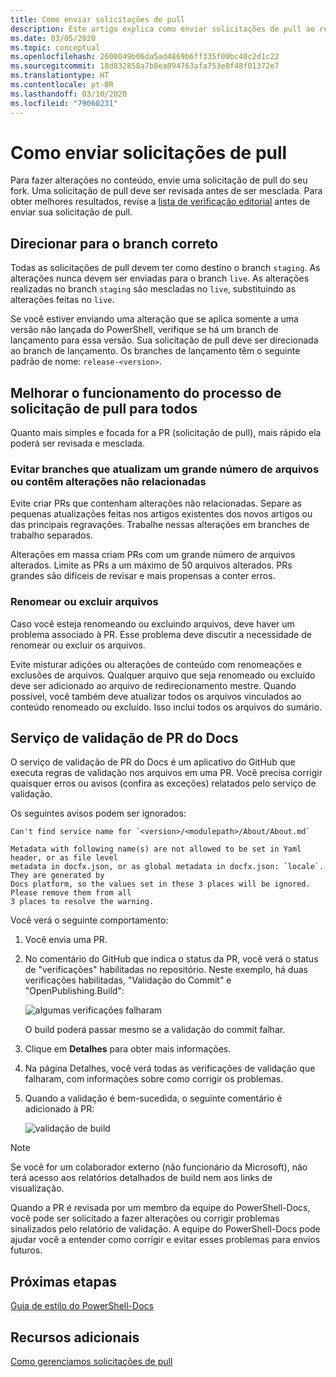 ```yaml
---
title: Como enviar solicitações de pull
description: Este artigo explica como enviar solicitações de pull ao repositório do PowerShell-Docs.
ms.date: 03/05/2020
ms.topic: conceptual
ms.openlocfilehash: 2600049b06da5ad4869b6ff335f00bc40c2d1c22
ms.sourcegitcommit: 18d832858a7b8ea094763afa753e0f48f01372e7
ms.translationtype: HT
ms.contentlocale: pt-BR
ms.lasthandoff: 03/10/2020
ms.locfileid: "79060231"
---
```

# <a name="how-to-submit-pull-requests"></a>Como enviar solicitações de pull

Para fazer alterações no conteúdo, envie uma solicitação de pull do seu fork. Uma solicitação de pull deve ser revisada antes de ser mesclada. Para obter melhores resultados, revise a [lista de verificação editorial](editorial-checklist.md) antes de enviar sua solicitação de pull.

## <a name="target-the-correct-branch"></a>Direcionar para o branch correto

Todas as solicitações de pull devem ter como destino o branch `staging`. As alterações nunca devem ser enviadas para o branch `live`. As alterações realizadas no branch `staging` são mescladas no `live`, substituindo as alterações feitas no `live`.

Se você estiver enviando uma alteração que se aplica somente a uma versão não lançada do PowerShell, verifique se há um branch de lançamento para essa versão. Sua solicitação de pull deve ser direcionada ao branch de lançamento. Os branches de lançamento têm o seguinte padrão de nome: `release-<version>`.

## <a name="make-the-pull-request-process-work-better-for-everyone"></a>Melhorar o funcionamento do processo de solicitação de pull para todos

Quanto mais simples e focada for a PR (solicitação de pull), mais rápido ela poderá ser revisada e mesclada.

### <a name="avoid-branches-that-update-large-numbers-of-files-or-contain-unrelated-changes"></a>Evitar branches que atualizam um grande número de arquivos ou contêm alterações não relacionadas

Evite criar PRs que contenham alterações não relacionadas. Separe as pequenas atualizações feitas nos artigos existentes dos novos artigos ou das principais regravações. Trabalhe nessas alterações em branches de trabalho separados.

Alterações em massa criam PRs com um grande número de arquivos alterados. Limite as PRs a um máximo de 50 arquivos alterados. PRs grandes são difíceis de revisar e mais propensas a conter erros.

### <a name="renaming-or-deleting-files"></a>Renomear ou excluir arquivos

Caso você esteja renomeando ou excluindo arquivos, deve haver um problema associado à PR. Esse problema deve discutir a necessidade de renomear ou excluir os arquivos.

Evite misturar adições ou alterações de conteúdo com renomeações e exclusões de arquivos. Qualquer arquivo que seja renomeado ou excluído deve ser adicionado ao arquivo de redirecionamento mestre. Quando possível, você também deve atualizar todos os arquivos vinculados ao conteúdo renomeado ou excluído. Isso inclui todos os arquivos do sumário.

## <a name="docs-pr-validation-service"></a>Serviço de validação de PR do Docs

O serviço de validação de PR do Docs é um aplicativo do GitHub que executa regras de validação nos arquivos em uma PR. Você precisa corrigir quaisquer erros ou avisos (confira as exceções) relatados pelo serviço de validação.

Os seguintes avisos podem ser ignorados:

```
Can't find service name for `<version>/<modulepath>/About/About.md`
```

```
Metadata with following name(s) are not allowed to be set in Yaml header, or as file level
metadata in docfx.json, or as global metadata in docfx.json: `locale`. They are generated by
Docs platform, so the values set in these 3 places will be ignored. Please remove them from all
3 places to resolve the warning.
```

Você verá o seguinte comportamento:

1. Você envia uma PR.
1. No comentário do GitHub que indica o status da PR, você verá o status de "verificações" habilitadas no repositório. Neste exemplo, há duas verificações habilitadas, "Validação do Commit" e "OpenPublishing.Build":

   ![algumas verificações falharam](media/pull-requests/validation-failed.png)

   O build poderá passar mesmo se a validação do commit falhar.

1. Clique em **Detalhes** para obter mais informações.
1. Na página Detalhes, você verá todas as verificações de validação que falharam, com informações sobre como corrigir os problemas.
1. Quando a validação é bem-sucedida, o seguinte comentário é adicionado à PR:

   ![validação de build](media/pull-requests/build-validation.png)

> [!NOTE]
> Se você for um colaborador externo (não funcionário da Microsoft), não terá acesso aos relatórios detalhados de build nem aos links de visualização.

Quando a PR é revisada por um membro da equipe do PowerShell-Docs, você pode ser solicitado a fazer alterações ou corrigir problemas sinalizados pelo relatório de validação. A equipe do PowerShell-Docs pode ajudar você a entender como corrigir e evitar esses problemas para envios futuros.

## <a name="next-steps"></a>Próximas etapas

[Guia de estilo do PowerShell-Docs](powershell-style-guide.md)

## <a name="additional-resources"></a>Recursos adicionais

[Como gerenciamos solicitações de pull](managing-pull-requests.md)

